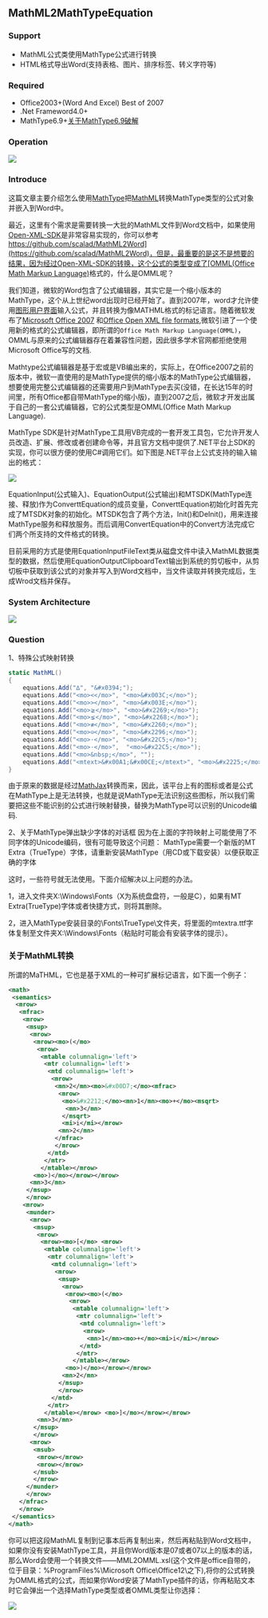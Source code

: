 ## MathML2MathTypeEquation ##

### Support ###
* MathML公式类使用MathType公式进行转换
* HTML格式导出Word(支持表格、图片、排序标签、转义字符等)

### Required ###
* Office2003+(Word And Excel) Best of 2007
* .Net Frameword4.0+
* MathType6.9+[关于MathType6.9破解](http://pan.baidu.com/s/1nuDCh4H)

### Operation ###
![](https://github.com/scalad/MathML2MathTypeEquation/blob/master/doc/effect.gif)

### Introduce ###

这篇文章主要介绍怎么使用[MathType](https://www.dessci.com/en/reference/sdk/)把[MathML](https://zh.wikipedia.org/wiki/%E6%95%B0%E5%AD%A6%E7%BD%AE%E6%A0%87%E8%AF%AD%E8%A8%80)转换MathType类型的公式对象并嵌入到Word中。

最近，这里有个需求是需要转换一大批的MathML文件到Word文档中，如果使用[Open-XML-SDK](https://github.com/OfficeDev/Open-XML-SDK)是非常容易实现的，你可以参考[https://github.com/scalad/MathML2Word](https://github.com/scalad/MathML2Word)，但是，最重要的是这不是想要的结果，因为经过Open-XML-SDK的转换，这个公式的类型变成了[OMML(Office Math Markup Language)](https://en.wikipedia.org/wiki/Mathematical_markup_language)格式的，什么是OMML呢？

我们知道，微软的Word包含了公式编辑器，其实它是一个缩小版本的MathType，这个从上世纪word出现时已经开始了。直到2007年，word才允许使用[图形用户界面](https://en.wikipedia.org/wiki/Graphical_user_interface)输入公式，并且转换为像MATHML格式的标记语言。随着微软发布了[Microsoft Office 2007](https://en.wikipedia.org/wiki/Microsoft_Office_2007) 和[Office Open XML file formats](https://en.wikipedia.org/wiki/Office_Open_XML_file_formats),微软引进了一个使用新的格式的公式编辑器，即所谓的`Office Math Markup Language(OMML)`，OMML与原来的公式编辑器存在着兼容性问题，因此很多学术官网都拒绝使用Microsoft Office写的文档.

Mathtype公式编辑器是基于宏或是VB编出来的，实际上，在Office2007之前的版本中，微软一直使用的是MathType提供的缩小版本的MathType公式编辑器，想要使用完整公式编辑器的还需要用户到MathType去买(没错，在长达15年的时间里，所有Office都自带MathType的缩小版)，直到2007之后，微软才开发出属于自己的一套公式编辑器，它的公式类型是OMML(Office Math Markup Language).

MathType SDK是针对MathType工具用VB完成的一套开发工具包，它允许开发人员改造、扩展、修改或者创建命令等，并且官方文档中提供了.NET平台上SDK的实现，你可以很方便的使用C#调用它们。如下图是.NET平台上公式支持的输入输出的格式：

![](https://github.com/scalad/MathML2MathTypeEquation/blob/master/doc/image/MTSDKDN.png)

EquationInput(公式输入)、EquationOutput(公式输出)和MTSDK(MathType连接、释放)作为ConverttEquation的成员变量，ConverttEquation初始化时首先完成了MTSDK对象的初始化。MTSDK包含了两个方法，Init()和DeInit()，用来连接MathType服务和释放服务。而后调用ConvertEquation中的Convert方法完成它们两个所支持的文件格式的转换。

目前采用的方式是使用EquationInputFileText类从磁盘文件中读入MathML数据类型的数据，然后使用EquationOutputClipboardText输出到系统的剪切板中，从剪切板中获取到该公式的对象并写入到Word文档中，当文件读取并转换完成后，生成Wrod文档并保存。

### System Architecture ###
![](https://github.com/scalad/MathML2MathTypeEquation/blob/master/doc/image/mathml转word系统架构.png)

### Question ###
1、特殊公式映射转换

```C#
static MathML()
{
    equations.Add("∆", "&#x0394;");
    equations.Add("<mo><</mo>", "<mo>&#x003C;</mo>");
    equations.Add("<mo>></mo>", "<mo>&#x003E;</mo>");
    equations.Add("<mo>⪈</mo>", "<mo>&#x2269;</mo>");
    equations.Add("<mo>⪇</mo>", "<mo>&#x2268;</mo>");
    equations.Add("<mo>≢</mo>", "<mo>&#x2260;</mo>");
    equations.Add("<mo>⊝</mo>", "<mo>&#x2296;</mo>");
    equations.Add("<mo>·</mo>", "<mo>&#x22C5;</mo>");
    equations.Add("<mo>⋅</mo>",  "<mo>&#x22C5;</mo>");
    equations.Add("<mo>&nbsp;</mo>", "");
    equations.Add("<mtext>&#x00A1;&#x00CE;</mtext>", "<mo>&#x2225;</mo>");//||
}
```
由于原来的数据是经过[MathJax](https://github.com/mathjax/MathJax)转换而来，因此，该平台上有的图标或者是公式在MathType上是无法转换，也就是说MathType无法识别这些图标，所以我们需要把这些不能识别的公式进行映射替换，替换为MathType可以识别的Unicode编码.

2、关于MathType弹出缺少字体的对话框
因为在上面的字符映射上可能使用了不同字体的Unicode编码，很有可能导致这个问题：
MathType需要一个新版的MT Extra（TrueType）字体，请重新安装MathType（用CD或下载安装）以便获取正确的字体

这时，一些符号就无法使用。下面介绍解决以上问题的办法。

1，进入文件夹X:\Windows\Fonts（X为系统盘盘符，一般是C），如果有MT Extra(TrueType)字体或者快捷方式，则将其删除。

2，进入MathType安装目录的\Fonts\TrueType\文件夹，将里面的mtextra.ttf字体复制至文件夹X:\Windows\Fonts（粘贴时可能会有安装字体的提示）。

### 关于MathML转换 ###

所谓的MaTHML，它也是基于XML的一种可扩展标记语言，如下面一个例子：

```xml
<math>
 <semantics>
  <mrow>
   <mfrac>
    <mrow>
     <msup>
      <mrow>
       <mrow><mo>(</mo>
        <mrow>
         <mtable columnalign='left'>
          <mtr columnalign='left'>
           <mtd columnalign='left'>
            <mrow>
             <mn>2</mn><mo>&#x00D7;</mo><mfrac>
              <mrow>
               <mo>&#x2212;</mo><mn>1</mn><mo>+</mo><msqrt>
                <mn>3</mn>
               </msqrt>
               <mi>i</mi></mrow>
              <mn>2</mn>
             </mfrac>
             </mrow>
           </mtd>
          </mtr>        
         </mtable></mrow>
       <mo>)</mo></mrow></mrow>
      <mn>3</mn>
     </msup>
     </mrow>
    <mrow>
     <munder>
      <mrow>
       <msup>
        <mrow>
         <mrow><mo>[</mo> <mrow>
          <mtable columnalign='left'>
           <mtr columnalign='left'>
            <mtd columnalign='left'>
             <mrow>
              <msup>
               <mrow>
                <mrow><mo>(</mo>
                 <mrow>
                  <mtable columnalign='left'>
                   <mtr columnalign='left'>
                    <mtd columnalign='left'>
                     <mrow>
                      <mn>1</mn><mo>+</mo><mi>i</mi></mrow>
                    </mtd>
                   </mtr>                  
                  </mtable></mrow>
                <mo>)</mo></mrow></mrow>
               <mn>2</mn>
              </msup>
              </mrow>
            </mtd>
           </mtr>          
          </mtable></mrow> <mo>]</mo></mrow></mrow>
        <mn>3</mn>
       </msup>
       </mrow>
      <mrow>
       <msub>
        <mrow></mrow>
        <mrow></mrow>
       </msub>
       </mrow>
     </munder>
     </mrow>
   </mfrac>
   </mrow>
 </semantics>
</math>
```
你可以把这段MathML复制到记事本后再复制出来，然后再粘贴到Word文档中，如果你没有安装MathType工具，并且你Word版本是07或者07以上的版本的话，那么Word会使用一个转换文件——MML2OMML.xsl(这个文件是office自带的，位于目录：%ProgramFiles%\Microsoft Office\Office12\之下),将你的公式转换为OMML格式的公式，而如果你Word安装了MathType插件的话，你再粘贴文本时它会弹出一个选择MathType类型或者OMML类型让你选择：

![](https://github.com/scalad/MathML2MathTypeEquation/blob/master/doc/image/mathtypePast.png)